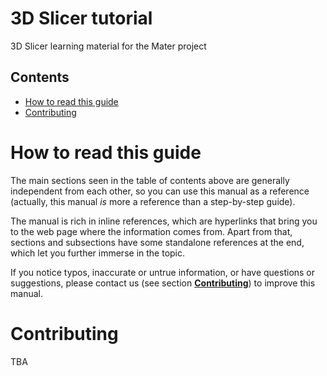 # 3D Slicer tutorial
3D Slicer learning material for the Mater project



## Contents

- [How to read this guide](#how-to-read-this-guide)
- [Contributing](#contributing)



# How to read this guide

The main sections seen in the table of contents above are generally independent from each other, so you can use this manual as a reference (actually, this manual *is* more a reference than a step-by-step guide).

The manual is rich in inline references, which are hyperlinks that bring you to the web page where the information comes from. Apart from that, sections and subsections have some standalone references at the end, which let you further immerse in the topic.

If you notice typos, inaccurate or untrue information, or have questions or suggestions, please contact us (see section [**Contributing**](#contributing)) to improve this manual.



# Contributing

TBA
